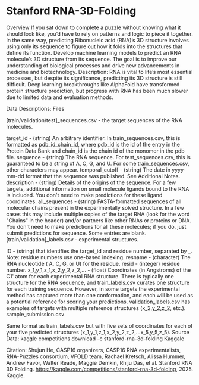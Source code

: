 # Stanford RNA-3D-Folding
Overview If you sat down to complete a puzzle without knowing what it should look like, you’d have to rely on patterns and logic to piece it together. In the same way, predicting Ribonucleic acid (RNA)’s 3D structure involves using only its sequence to figure out how it folds into the structures that define its function.
Develop machine learning models to predict an RNA molecule’s 3D structure from its sequence. The goal is to improve our understanding of biological processes and drive new advancements in medicine and biotechnology.
Description:
RNA is vital to life’s most essential processes, but despite its significance, predicting its 3D structure is still difficult. Deep learning breakthroughs like AlphaFold have transformed protein structure prediction, but progress with RNA has been much slower due to limited data and evaluation methods.

Data Descriptions:
Files

[train/validation/test]_sequences.csv - the target sequences of the RNA molecules.

target_id - (string) An arbitrary identifier. In train_sequences.csv, this is formatted as pdb_id_chain_id, where pdb_id is the id of the entry in the Protein Data Bank and chain_id is the chain id of the monomer in the pdb file.
sequence - (string) The RNA sequence. For test_sequences.csv, this is guaranteed to be a string of A, C, G, and U. For some train_sequences.csv, other characters may appear.
temporal_cutoff - (string) The date in yyyy-mm-dd format that the sequence was published. See Additional Notes.
description - (string) Details of the origins of the sequence. For a few targets, additional information on small molecule ligands bound to the RNA is included. You don't need to make predictions for these ligand coordinates.
all_sequences - (string) FASTA-formatted sequences of all molecular chains present in the experimentally solved structure. In a few cases this may include multiple copies of the target RNA (look for the word "Chains" in the header) and/or partners like other RNAs or proteins or DNA. You don't need to make predictions for all these molecules; if you do, just submit predictions for sequence. Some entries are blank.
[train/validation]_labels.csv - experimental structures.

ID - (string) that identifies the target_id and residue number, separated by _. Note: residue numbers use one-based indexing.
resname - (character) The RNA nucleotide ( A, C, G, or U) for the residue.
resid - (integer) residue number.
x_1,y_1,z_1,x_2,y_2,z_2,… - (float) Coordinates (in Angstroms) of the C1' atom for each experimental RNA structure. There is typically one structure for the RNA sequence, and train_labels.csv curates one structure for each training sequence. However, in some targets the experimental method has captured more than one conformation, and each will be used as a potential reference for scoring your predictions. validation_labels.csv has examples of targets with multiple reference structures (x_2,y_2,z_2, etc.).
sample_submission.csv

Same format as train_labels.csv but with five sets of coordinates for each of your five predicted structures (x_1,y_1,z_1,x_2,y_2,z_2,…x_5,y_5,z_5).
Source Data:
kaggle competitions download -c stanford-rna-3d-folding
Kaggale

Citation: 
Shujun He, CASP16 organizers, CASP16 RNA experimentalists, RNA-Puzzles consortium, VFOLD team, Rachael Kretsch, Alissa Hummer, Andrew Favor, Walter Reade, Maggie Demkin, Rhiju Das, et al. Stanford RNA 3D Folding. https://kaggle.com/competitions/stanford-rna-3d-folding, 2025. Kaggle.

